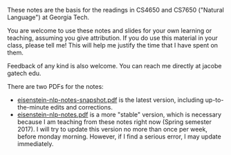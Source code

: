 These notes are the basis for the readings in CS4650 and CS7650 ("Natural Language") at Georgia Tech.

You are welcome to use these notes and slides for your own learning or teaching, assuming you give attribution. If you do use this material in your class, please tell me! This will help me justify the time that I have spent on them. 

Feedback of any kind is also welcome. You can reach me directly at jacobe gatech edu.

There are two PDFs for the notes:

- [eisenstein-nlp-notes-snapshot.pdf](https://github.com/jacobeisenstein/gt-nlp-class/blob/master/notes/) is the latest version, including up-to-the-minute edits and corrections.
- [eisenstein-nlp-notes.pdf](eisenstein-nlp-notes.pdf) is a more "stable" version, which is necessary because I am teaching from these notes right now (Spring semester 2017). I will try to update this version no more than once per week, before monday morning. However, if I find a serious error, I may update immediately.

